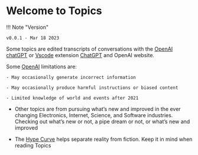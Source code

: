 # Welcome to Topics

!!! Note "Version"

    v0.0.1 - Mar 18 2023
    

Some topics are edited transcripts of conversations with the [OpenAI](https://openai.com) [chatGPT](https://chat.openai.com) or [Vscode](https://code.visualstudio.com/) extension [ChatGPT](https://marketplace.visualstudio.com/items?itemName=gencay.vscode-chatgpt) and OpenAI website.

Some [OpenAI](https://openai.com) limitations are:

    - May occasionally generate incorrect information
  
    - May occasionally produce harmful instructions or biased content

    - Limited knowledge of world and events after 2021

- Other topics are from pursuing what’s new and improved in the ever changing  Electronics, Internet, Science, and Software industries. Checking out what’s new or not, a pipe dream or not, or what’s new and improved
   
- The [Hype Curve](hype_curve.md) helps separate reality from fiction. Keep it in mind when reading Topics



